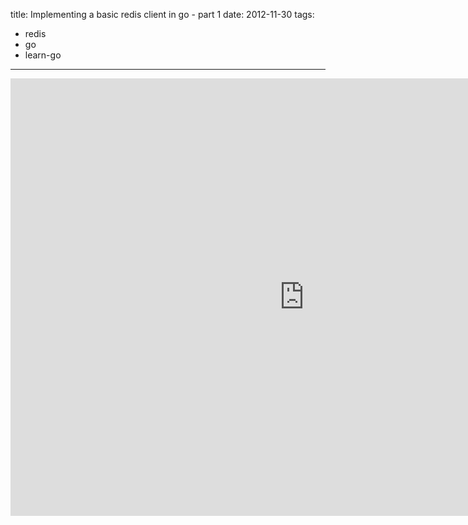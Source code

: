title: Implementing a basic redis client in go - part 1
date: 2012-11-30
tags:
- redis
- go
- learn-go
---

<iframe src="http://player.vimeo.com/video/54622804" width="940px" height='700px' frameborder="0" webkitAllowFullScreen mozallowfullscreen allowFullScreen></iframe>
